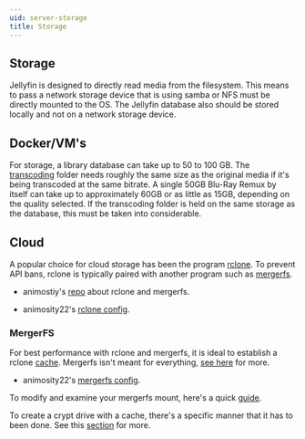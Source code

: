 ```yaml
---
uid: server-storage
title: Storage
---
```


## Storage

Jellyfin is designed to directly read media from the filesystem. This means to pass a network storage device that is using samba or NFS must be directly mounted to the OS. The Jellyfin database also should be stored locally and not on a network storage device.

## Docker/VM's

For storage, a library database can take up to 50 to 100 GB. The [transcoding](https://github.com/jellyfin/jellyfin-docs/blob/master/general/server/transcoding.md) folder needs roughly the same size as the original media if it's being transcoded at the same bitrate. A single 50GB Blu-Ray Remux by itself can take up to approximately 60GB or as little as 15GB, depending on the quality selected. If the transcoding folder is held on the same storage as the database, this must be taken into considerable.

## Cloud

A popular choice for cloud storage has been the program [rclone](https://rclone.org/). To prevent API bans, rclone is typically paired with another program such as [mergerfs](https://github.com/trapexit/mergerfs). 

- animostiy's [repo](https://github.com/animosity22/homescripts) about rclone and mergerfs. 

- animosity22's [rclone config](https://github.com/animosity22/homescripts/blob/master/systemd/rclone.service).

### MergerFS

For best performance with rclone and mergerfs, it is ideal to establish a rclone [cache](https://rclone.org/cache). Mergerfs isn't meant for everything, [see here](https://github.com/trapexit/mergerfs#what-should-mergerfs-not-be-used-for) for more.

- animosity22's [mergerfs config](https://github.com/animosity22/homescripts/blob/master/systemd/gmedia.service).

To modify and examine your mergerfs mount, here's a quick [guide](https://zackreed.me/mergerfs-neat-tricks/).

To create a crypt drive with a cache, there's a specific manner that it has to been done. See this [section](https://rclone.org/cache/#cache-and-crypt) for more. 

